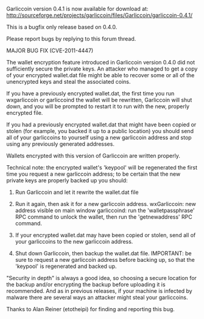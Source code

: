 Garliccoin version 0.4.1 is now available for download at:
http://sourceforge.net/projects/garliccoin/files/Garliccoin/garliccoin-0.4.1/

This is a bugfix only release based on 0.4.0.

Please report bugs by replying to this forum thread.

MAJOR BUG FIX  (CVE-2011-4447)

The wallet encryption feature introduced in Garliccoin version 0.4.0 did not sufficiently secure the private keys. An attacker who
managed to get a copy of your encrypted wallet.dat file might be able to recover some or all of the unencrypted keys and steal the
associated coins.

If you have a previously encrypted wallet.dat, the first time you run wxgarliccoin or garliccoind the wallet will be rewritten, Garliccoin will
shut down, and you will be prompted to restart it to run with the new, properly encrypted file.

If you had a previously encrypted wallet.dat that might have been copied or stolen (for example, you backed it up to a public
location) you should send all of your garliccoins to yourself using a new garliccoin address and stop using any previously generated addresses.

Wallets encrypted with this version of Garliccoin are written properly.

Technical note: the encrypted wallet's 'keypool' will be regenerated the first time you request a new garliccoin address; to be certain that the
new private keys are properly backed up you should:

1. Run Garliccoin and let it rewrite the wallet.dat file

2. Run it again, then ask it for a new garliccoin address.
wxGarliccoin: new address visible on main window
garliccoind: run the 'walletpassphrase' RPC command to unlock the wallet,  then run the 'getnewaddress' RPC command.

3. If your encrypted wallet.dat may have been copied or stolen, send all of your garliccoins to the new garliccoin address.

4. Shut down Garliccoin, then backup the wallet.dat file.
IMPORTANT: be sure to request a new garliccoin address before backing up, so that the 'keypool' is regenerated and backed up.

"Security in depth" is always a good idea, so choosing a secure location for the backup and/or encrypting the backup before uploading it is recommended. And as in previous releases, if your machine is infected by malware there are several ways an attacker might steal your garliccoins.

Thanks to Alan Reiner (etotheipi) for finding and reporting this bug.
